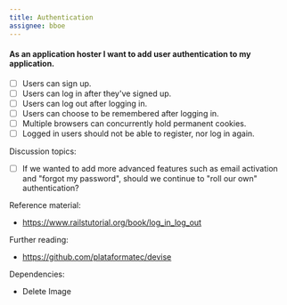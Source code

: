 ```yaml
---
title: Authentication
assignee: bboe
---
```


#### As an application hoster I want to add user authentication to my application.

- [ ] Users can sign up.
- [ ] Users can log in after they've signed up.
- [ ] Users can log out after logging in.
- [ ] Users can choose to be remembered after logging in.
- [ ] Multiple browsers can concurrently hold permanent cookies.
- [ ] Logged in users should not be able to register, nor log in again.

Discussion topics:
- [ ] If we wanted to add more advanced features such as email activation and
  "forgot my password", should we continue to "roll our own" authentication?

Reference material:
- https://www.railstutorial.org/book/log_in_log_out

Further reading:
- https://github.com/plataformatec/devise

Dependencies:
- Delete Image
